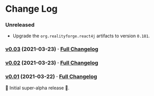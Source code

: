 # Change Log

### Unreleased

* Upgrade the `org.realityforge.react4j` artifacts to version `0.181`.

### [v0.03](https://github.com/realityforge/webtack/tree/v0.03) (2021-03-23) · [Full Changelog](https://github.com/realityforge/webtack/compare/v0.02...v0.03)

### [v0.02](https://github.com/realityforge/webtack/tree/v0.02) (2021-03-23) · [Full Changelog](https://github.com/realityforge/webtack/compare/v0.01...v0.02)

### [v0.01](https://github.com/realityforge/webtack/tree/v0.01) (2021-03-22) · [Full Changelog](https://github.com/realityforge/webtack/compare/ade60402464b32cb22500eddfc4c05914b77e30f...v0.01)

 🎉	Initial super-alpha release 🎉.
